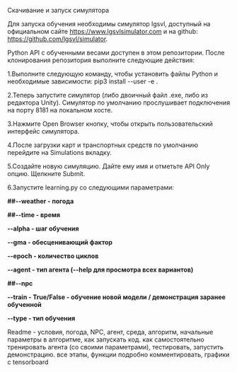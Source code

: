 Скачивание и запуск симулятора

Для запуска обучения необходимы симулятор lgsvl, доступный на официальном сайте https://www.lgsvlsimulator.com и на github: https://github.com/lgsvl/simulator.

Python API с обученными весами доступен в этом репозитории. После клонирования репозитория выполните следующие действия:

1.Выполните следующую команду, чтобы установить файлы Python и необходимые зависимости:
pip3 install --user -e .

2.Теперь запустите симулятор (либо двоичный файл .exe, либо из редактора Unity). Симулятор по умолчанию прослушивает подключения на порту 8181 на локальном хосте.

3.Нажмите Open Browser кнопку, чтобы открыть пользовательский интерфейс симулятора.

4.После загрузки карт и транспортных средств по умолчанию перейдите на Simulations вкладку.

5.Создайте новую симуляцию. Дайте ему имя и отметьте API Only опцию. Щелкните Submit.

6.Запустите learning.py со следующими параметрами:

  **##--weather - погода**
  
  **##--time - время**
  
  **--alpha - шаг обучения**
  
  **--gma - обесценивающий фактор**
  
  **--epoch - количество циклов**
  
  **--agent - тип агента (--help для просмотра всех вариантов)**
  
  **##--npc**
  
  **--train - True/False - обучение новой модели / демонстрация заранее обученной** 
  
  **--type - тип обучения**

Readme - условия, погода, NPC, агент, среда, алгоритм, начальные параметры в алгоритме, как запускать код. как самостоятельно тренировать агента (со своими параметрами), тестировать, запустить демонстрацию. все этапы, функции подробно комментировать, графики с tensorboard




